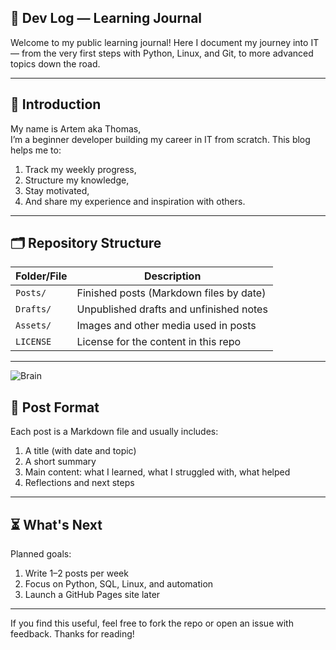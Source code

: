 ## 🧠 Dev Log — Learning Journal

Welcome to my public learning journal! Here I document my journey into IT — from the very first steps with Python, Linux, and Git, to more advanced topics down the road.

---

## 👤 Introduction

My name is Artem aka Thomas,  
I’m a beginner developer building my career in IT from scratch. This blog helps me to:

1. Track my weekly  progress,
2. Structure my knowledge,
3. Stay motivated,
4. And share my experience and inspiration with others.

---

## 🗂 Repository Structure

| Folder/File   |               Description               |
|---------------|-----------------------------------------|
| `Posts/`      | Finished posts (Markdown files by date) |
| `Drafts/`     | Unpublished drafts and unfinished notes |
| `Assets/`     | Images and other media used in posts |
| `LICENSE`     | License for the content in this repo |

---

![Brain](../Assets/img/ggg.png)

## 📝 Post Format

Each post is a Markdown file and usually includes:

1. A title (with date and topic)
2. A short summary
3. Main content: what I learned, what I struggled with, what helped
4. Reflections and next steps

---

## ⏳ What's Next

Planned goals:

1. Write 1–2 posts per week
2. Focus on Python, SQL, Linux, and automation
3. Launch a GitHub Pages site later

---

If you find this useful, feel free to fork the repo or open an issue with feedback. Thanks for reading!
